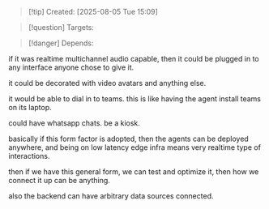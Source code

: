 
>[!tip] Created: [2025-08-05 Tue 15:09]

>[!question] Targets: 

>[!danger] Depends: 

if it was realtime multichannel audio capable, then it could be plugged in to any interface anyone chose to give it.

it could be decorated with video avatars and anything else.

it would be able to dial in to teams.
this is like having the agent install teams on its laptop.

could have whatsapp chats.
be a kiosk.

basically if this form factor is adopted, then the agents can be deployed anywhere, and being on low latency edge infra means very realtime type of interactions.

then if we have this general form, we can test and optimize it, then how we connect it up can be anything.

also the backend can have arbitrary data sources connected.